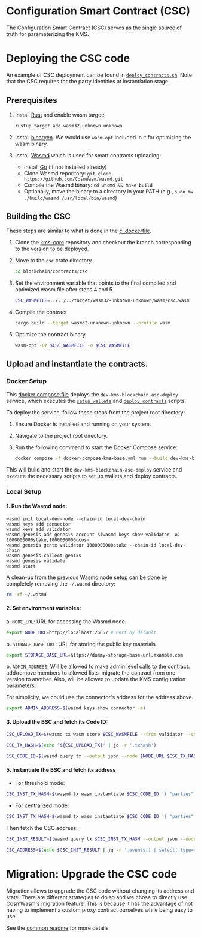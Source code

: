 # Configuration Smart Contract (CSC)

The Configuration Smart Contract (CSC) serves as the single source of truth for parameterizing the KMS.

# Deploying the CSC code

An example of CSC deployment can be found in [`deploy_contracts.sh`](../../scripts/deploy_contracts.sh). Note that the CSC requires for the party identities at instantiation stage.

## Prerequisites

1. Install [Rust](https://www.rust-lang.org/tools/install) and enable wasm target:
   ```bash
   rustup target add wasm32-unknown-unknown
   ```

2. Install [binaryen](https://github.com/WebAssembly/binaryen). We would use
   `wasm-opt` included in it for optimizing the wasm binary.

3. Install [Wasmd](https://github.com/CosmWasm/wasmd) which is used for smart contracts uploading:
   - Install [Go](https://go.dev/dl/) (if not installed already)
   - Clone Wasmd reporitory: ```git clone https://github.com/CosmWasm/wasmd.git```
   - Compile the Wasmd binary: ```cd wasmd && make build```
   - Optionally, move the binary to a directory in your PATH (e.g., ```sudo mv ./build/wasmd /usr/local/bin/wasmd```)

## Building the CSC

These steps are similar to what is done in the [ci.dockerfile](../../operations/docker/ci.dockerfile).

1. Clone the [kms-core](https://github.com/zama-ai/kms-core) repository and checkout the branch corresponding to the version to be deployed.

2. Move to the `csc` crate directory.

   ```bash
   cd blockchain/contracts/csc
   ```

3. Set the environment variable that points to the final compiled and optimized wasm file after steps 4 and 5.

   ```bash
   CSC_WASMFILE=../../../target/wasm32-unknown-unknown/wasm/csc.wasm
   ```

4. Compile the contract

   ```bash
   cargo build --target wasm32-unknown-unknown --profile wasm
   ```

5. Optimize the contract binary

   ```bash
   wasm-opt -Oz $CSC_WASMFILE -o $CSC_WASMFILE
   ```

## Upload and instantiate the contracts.

### Docker Setup
This [docker compose file](../../../docker-compose-kms-base.yml) deploys the `dev-kms-blockchain-asc-deploy` service, which executes the [`setup_wallets`](../../scripts/setup_wallets.sh) and [`deploy_contracts`](../../scripts/deploy_contracts.sh) scripts.

To deploy the service, follow these steps from the project root directory:

1. Ensure Docker is installed and running on your system.
2. Navigate to the project root directory.
3. Run the following command to start the Docker Compose service:

    ```bash
    docker compose -f docker-compose-kms-base.yml run --build dev-kms-blockchain-asc-deploy
    ```

This will build and start the `dev-kms-blockchain-asc-deploy` service and execute the necessary scripts to set up wallets and deploy contracts.

### Local Setup

#### 1. Run the Wasmd node:

```
wasmd init local-dev-node --chain-id local-dev-chain
wasmd keys add connector
wasmd keys add validator
wasmd genesis add-genesis-account $(wasmd keys show validator -a) 1000000000stake,1000000000ucosm
wasmd genesis gentx validator 1000000000stake --chain-id local-dev-chain
wasmd genesis collect-gentxs
wasmd genesis validate
wasmd start
```

A clean-up from the previous Wasmd node setup can be done by completely removing the `~/.wasmd` directory:
```bash
rm -rf ~/.wasmd
```

#### 2. Set environment variables:

a. `NODE_URL`: URL for accessing the Wasmd node.

```bash
export NODE_URL=http://localhost:26657 # Port by default
```

b. `STORAGE_BASE_URL`: URL for storing the public key materials

```bash
export STORAGE_BASE_URL=https://dummy-storage-base-url.example.com
```

b. `ADMIN_ADDRESS`: Will be allowed to make admin level calls to the contract:
add/remove members to allowed lists, migrate the contract from one version to
another. Also, will be allowed to update the KMS configuration parameters.

For simplicity, we could use the connector's address for the address above.

```bash
export ADMIN_ADDRESS=$(wasmd keys show connector -a)
```

#### 3. Upload the BSC and fetch its Code ID:

   ```bash
   CSC_UPLOAD_TX=$(wasmd tx wasm store $CSC_WASMFILE --from validator --chain-id local-dev-chain --node $NODE_URL --gas-prices 0.25ucosm --gas auto --gas-adjustment 1.3 -y --output json)
   ```

   ```bash
   CSC_TX_HASH=$(echo "${CSC_UPLOAD_TX}" | jq -r '.txhash')
   ```

   ```bash
   CSC_CODE_ID=$(wasmd query tx --output json --node $NODE_URL $CSC_TX_HASH | jq -r '.events[] | select(.type=="store_code") | .attributes[] | select(.key=="code_id") | .value')
   ```


#### 5. Instantiate the BSC and fetch its address

   - For threshold mode:
   ```bash
   CSC_INST_TX_HASH=$(wasmd tx wasm instantiate $CSC_CODE_ID '{ "parties":[{"party_id": "01", "address": ""}, {"party_id": "02", "address": ""}, {"party_id": "03", "address": ""}, {"party_id": "04", "address": ""}], "response_count_for_majority_vote": 3, "response_count_for_reconstruction": 3, "degree_for_reconstruction": 1, "fhe_parameter": "default", "storage_base_urls": ["'$STORAGE_BASE_URL'"], "allowlists":{"admin": ["'$ADMIN_ADDRESS'"], "configure": ["'$ADMIN_ADDRESS'"]} }' --label "csc-threshold" --from validator --output json --node $NODE_URL --chain-id local-dev-chain -y --admin $ADMIN_ADDRESS --gas-prices 0.25ucosm --gas auto --gas-adjustment 1.3 | jq -r '.txhash')
   ```

   - For centralized mode:
   ```bash
   CSC_INST_TX_HASH=$(wasmd tx wasm instantiate $CSC_CODE_ID '{ "parties":[{"party_id": "01", "address": ""}], "response_count_for_majority_vote": 1, "response_count_for_reconstruction": 1, "degree_for_reconstruction": 0, "fhe_parameter": "default", "storage_base_urls": ["'$STORAGE_BASE_URL'"], "allowlists":{"admin": ["'$ADMIN_ADDRESS'"], "configure": ["'$ADMIN_ADDRESS'"]} }' --label "csc-centralized" --from validator --output json --node $NODE_URL --chain-id local-dev-chain -y --admin $ADMIN_ADDRESS --gas-prices 0.25ucosm --gas auto --gas-adjustment 1.3 | jq -r '.txhash')
   ```

Then fetch the CSC address:

   ```bash
   CSC_INST_RESULT=$(wasmd query tx $CSC_INST_TX_HASH --output json --node $NODE_URL)
   ```

   ```bash
   CSC_ADDRESS=$(echo $CSC_INST_RESULT | jq -r '.events[] | select(.type=="instantiate") | .attributes[] | select(.key=="_contract_address") | .value')
   ```

# Migration: Upgrade the CSC code

Migration allows to upgrade the CSC code without changing its address and state.
There are different strategies to do so and we chose to directly use CosmWasm's migration feature.
This is because it has the advantage of not having to implement a custom proxy contract ourselves while
being easy to use.

See the [common readme](../common/README.md) for more details.